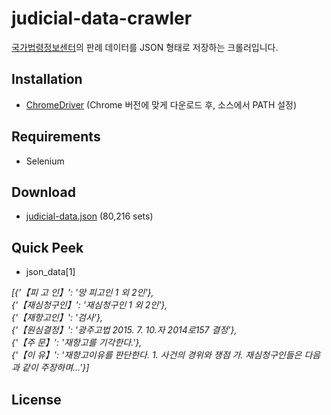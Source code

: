 # judicial-data-crawler
[국가법령정보센터](http://www.law.go.kr/precSc.do?tabMenuId=tab67#licPrec206136)의 판례 데이터를 JSON 형태로 저장하는 크롤러입니다.

## Installation
* [ChromeDriver](http://chromedriver.chromium.org/downloads) (Chrome 버전에 맞게 다운로드 후, 소스에서 PATH 설정)

## Requirements
* Selenium

## Download
* [judicial-data.json](https://www.dropbox.com/s/q9dhqype3rtn6kl/judicial-data.json?dl=0) (80,216 sets)

## Quick Peek
* json_data[1]  
  
 _\[{'【피 고 인】': '망 피고인 1 외 2인'},  
  {'【재심청구인】': '재심청구인 1 외 2인'},  
  {'【재항고인】': '검사'},  
  {'【원심결정】': '광주고법 2015. 7. 10.자 2014로157 결정'},  
  {'【주 문】': '재항고를 기각한다.'},  
  {'【이 유】': '재항고이유를 판단한다. 1.  사건의 경위와 쟁점  가.  재심청구인들은 다음과 같이 주장하며...'}\]_
 
## License
